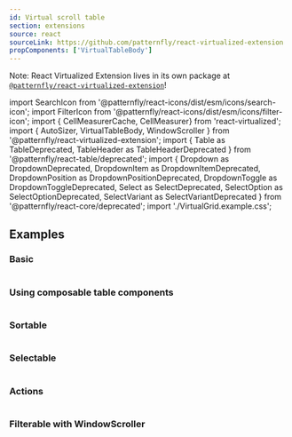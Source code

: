 ```yaml
---
id: Virtual scroll table
section: extensions
source: react
sourceLink: https://github.com/patternfly/react-virtualized-extension
propComponents: ['VirtualTableBody']
---
```


Note: React Virtualized Extension lives in its own package at [`@patternfly/react-virtualized-extension`](https://www.npmjs.com/package/@patternfly/react-virtualized-extension)!

import SearchIcon from '@patternfly/react-icons/dist/esm/icons/search-icon';
import FilterIcon from '@patternfly/react-icons/dist/esm/icons/filter-icon';
import { CellMeasurerCache, CellMeasurer} from 'react-virtualized';
import { AutoSizer, VirtualTableBody, WindowScroller } from '@patternfly/react-virtualized-extension';
import { Table as TableDeprecated, TableHeader as TableHeaderDeprecated } from '@patternfly/react-table/deprecated';
import {
  Dropdown as DropdownDeprecated,
  DropdownItem as DropdownItemDeprecated,
  DropdownPosition as DropdownPositionDeprecated,
  DropdownToggle as DropdownToggleDeprecated,
  Select as SelectDeprecated,
  SelectOption as SelectOptionDeprecated,
  SelectVariant as SelectVariantDeprecated
} from '@patternfly/react-core/deprecated';
import './VirtualGrid.example.css';

## Examples

### Basic

```js file="./Basic.tsx"
```

### Using composable table components

```js file="./UsingComposableTableComponents.tsx"
```

### Sortable

```js file="./Sortable.tsx"
```

### Selectable

```js file="./Selectable.tsx"
```

### Actions

```js file="./Actions.tsx"
```

### Filterable with WindowScroller

```js file="./FilterableWithWindowScroller.tsx"
```
